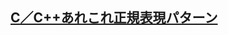 ## [C／C++あれこれ正規表現パターン](http://winter-tail.sakura.ne.jp/pukiwiki/index.php?C%A1%BFC%2B%2B%A4%A2%A4%EC%A4%B3%A4%EC%2F%C0%B5%B5%AC%C9%BD%B8%BD%A5%D1%A5%BF%A1%BC%A5%F3)
